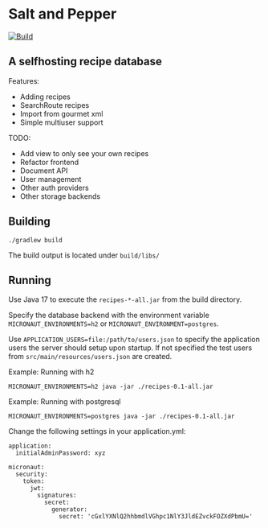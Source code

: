 # Salt and Pepper
[![Build](https://github.com/detached/saltAndPepper/actions/workflows/build.yml/badge.svg)](https://github.com/detached/saltAndPepper/actions/workflows/build.yml)

## A selfhosting recipe database

Features:
 * Adding recipes
 * SearchRoute recipes
 * Import from gourmet xml
 * Simple multiuser support

TODO:
 * Add view to only see your own recipes 
 * Refactor frontend
 * Document API
 * User management
 * Other auth providers
 * Other storage backends

## Building

```shell
./gradlew build
```

The build output is located under `build/libs/`

## Running

Use Java 17 to execute the `recipes-*-all.jar` from the build directory.

Specify the database backend with the environment variable `MICRONAUT_ENVIRONMENTS=h2` or
`MICRONAUT_ENVIRONMENT=postgres`.

Use `APPLICATION_USERS=file:/path/to/users.json` to specify the application users the server should setup upon startup.
If not specified the test users from `src/main/resources/users.json` are created.

Example: Running with h2
```shell
MICRONAUT_ENVIRONMENTS=h2 java -jar ./recipes-0.1-all.jar
```

Example: Running with postgresql
```shell
MICRONAUT_ENVIRONMENTS=postgres java -jar ./recipes-0.1-all.jar
```

Change the following settings in your application.yml:

```
application:
  initialAdminPassword: xyz
  
micronaut:
  security:
    token:
      jwt:
        signatures:
          secret:
            generator:
              secret: 'cGxlYXNlQ2hhbmdlVGhpc1NlY3JldEZvckFOZXdPbmU='
```